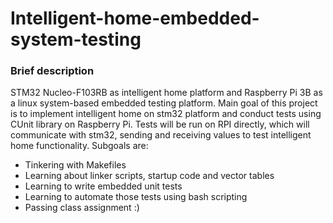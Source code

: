 # Intelligent-home-embedded-system-testing

### Brief description
STM32 Nucleo-F103RB as intelligent home platform and Raspberry Pi 3B as a linux system-based embedded testing platform. Main goal of this project is to implement intelligent home on stm32 platform and conduct tests using CUnit library on Raspberry Pi. Tests will be run on RPI directly, which will communicate with stm32, sending and receiving values to test intelligent home functionality. Subgoals are:
- Tinkering with Makefiles
- Learning about linker scripts, startup code and vector tables
- Learning to write embedded unit tests
- Learning to automate those tests using bash scripting
- Passing class assignment :)
